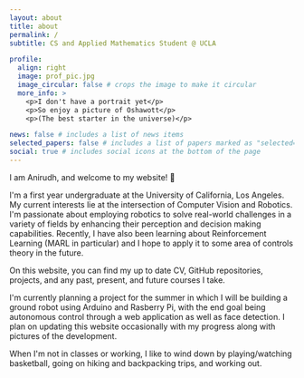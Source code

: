 ```yaml
---
layout: about
title: about
permalink: /
subtitle: CS and Applied Mathematics Student @ UCLA

profile:
  align: right
  image: prof_pic.jpg
  image_circular: false # crops the image to make it circular
  more_info: >
    <p>I don't have a portrait yet</p>
    <p>So enjoy a picture of Oshawott</p>
    <p>(The best starter in the universe)</p>

news: false # includes a list of news items
selected_papers: false # includes a list of papers marked as "selected={true}"
social: true # includes social icons at the bottom of the page
---
```



I am Anirudh, and welcome to my website! :metal:

I'm a first year undergraduate at the University of California, Los Angeles. My current interests lie at the intersection of Computer Vision and Robotics. I'm passionate about employing robotics to solve real-world challenges in a variety of fields by enhancing their perception and decision making capabilities. Recently, I have also been learning about Reinforcement Learning (MARL in particular) and I hope to apply it to some area of controls theory in the future.

On this website, you can find my up to date CV, GitHub repositories, projects, and any past, present, and future courses I take. 

I'm currently planning a project for the summer in which I will be building a ground robot using Arduino and Rasberry Pi, with the end goal being autonomous control through a web application as well as face detection. I plan on updating this website occasionally with my progress along with pictures of the development.

When I'm not in classes or working, I like to wind down by playing/watching basketball, going on hiking and backpacking trips, and working out.
